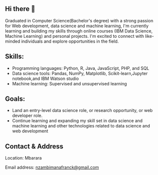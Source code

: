 ## Hi there 👋
Graduated in Computer Science(Bachelor's degree) with a strong passion for Web development, data science and machine learning, I'm currently learning and building my skills through online courses (IBM Data Science, Machine Learning) and personal projects. I'm excited to connect with like-minded individuals and explore opportunities in the field.

## Skills:

- Programming languages: Python, R, Java, JavaScript, PHP, and SQL 
- Data science tools: Pandas, NumPy, Matplotlib, Scikit-learn,Jupyter notebook,and IBM Watson studio
- Machine learning: Supervised and unsupervised learning

## Goals:

- Land an entry-level data science role, or research opportunity, or web developer role.
- Continue learning and expanding my skill set in data science and machine learning and other technologies related to data science and web development

## Contact & Address

Location: Mbarara

Email address: nzambimanafranck@gmail.com

<!--
**JolisNzamb21st/JolisNzamb21st** is a ✨ _special_ ✨ repository because its `README.md` (this file) appears on your GitHub profile.

Here are some ideas to get you started:

- 🔭 I’m currently working on ...
- 🌱 I’m currently learning ...
- 👯 I’m looking to collaborate on ...
- 🤔 I’m looking for help with ...
- 💬 Ask me about ...
- 📫 How to reach me: ...
- 😄 Pronouns: ...
- ⚡ Fun fact: ...
-->
